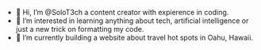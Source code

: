 - 👋 Hi, I’m @SoloT3ch a content creator with expierence in coding.
- 👀 I’m interested in learning anything about tech, artificial intelligence or just a new trick on formatting my code.
- 🌱 I’m currently building a website about travel hot spots in Oahu, Hawaii.


<!---
SoloT3ch/SoloT3ch is a ✨ special ✨ repository because its `README.md` (this file) appears on your GitHub profile.
You can click the Preview link to take a look at your changes.
--->

